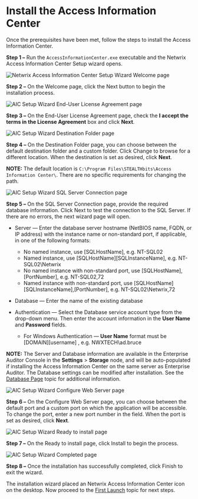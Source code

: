 # Install the Access Information Center

Once the prerequisites have been met, follow the steps to install the Access Information Center.

**Step 1 –** Run the `AccessInformationCenter.exe` executable and the Netwrix Access Information
Center Setup wizard opens.

![Netwrix Access Information Center Setup Wizard Welcome page](/img/versioned_docs/activitymonitor_7.1/activitymonitor/install/welcome.webp)

**Step 2 –** On the Welcome page, click the Next button to begin the installation process.

![AIC Setup Wizard End-User License Agreement page](/img/versioned_docs/changetracker_8.0/changetracker/install/eula.webp)

**Step 3 –** On the End-User License Agreement page, check the **I accept the terms in the License
Agreement** box and click **Next**.

![AIC Setup Wizard Destination Folder page](/img/versioned_docs/activitymonitor_7.1/activitymonitor/install/destinationfolder.webp)

**Step 4 –** On the Destination Folder page, you can choose between the default destination folder
and a custom folder. Click Change to browse for a different location. When the destination is set as
desired, click **Next**.

**NOTE:** The default location is `C:\Program Files\STEALTHbits\Access Information Center\`. There
are no specific requirements for changing the path.

![AIC Setup Wizard SQL Server Connection page](/img/product_docs/accessanalyzer/11.6/install/application/sqlserver.webp)

**Step 5 –** On the SQL Server Connection page, provide the required database information. Click
Next to test the connection to the SQL Server. If there are no errors, the next wizard page will
open.

- Server — Enter the database server hostname (NetBIOS name, FQDN, or IP address) with the instance
  name or non-standard port, if applicable, in one of the following formats:

  - No named instance, use [SQLHostName], e.g. NT-SQL02
  - Named instance, use [SQLHostName]\[SQLInstanceName], e.g. NT-SQL02\Netwrix
  - No named instance with non-standard port, use [SQLHostName],[PortNumber], e.g. NT-SQL02,72
  - Named instance with non-standard port, use [SQLHostName]\[SQLInstanceName],[PortNumber], e.g.
    NT-SQL02\Netwrix,72

- Database — Enter the name of the existing database

- Authentication — Select the Database service account type from the drop-down menu. Then enter the
  account information in the **User Name** and **Password** fields.
  - For Windows Authentication — **User Name** format must be [DOMAIN]\[username] , e.g.
    NWXTECH\ad.bruce

**NOTE:** The Server and Database information are available in the Enterprise Auditor Console in the
**Settings** > **Storage** node, and will be auto-populated if installing the Access Information
Center on the same server as Enterprise Auditor. The Database settings can be modified after
installation. See the
[Database Page](/docs/accessinformationcenter/11.6/administration/configuration/database.md)
topic for additional information.

![AIC Setup Wizard Configure Web Server page](/img/product_docs/accessanalyzer/11.6/admin/action/survey/webserver.webp)

**Step 6 –** On the Configure Web Server page, you can choose between the default port and a custom
port on which the application will be accessible. To change the port, enter a new port number in the
field. When the port is set as desired, click **Next**.

![AIC Setup Wizard Ready to install page](/img/versioned_docs/activitymonitor_7.1/activitymonitor/install/ready.webp)

**Step 7 –** On the Ready to install page, click Install to begin the process.

![AIC Setup Wizard Completed page](/img/product_docs/accessanalyzer/11.6/install/sensitivedatadiscovery/completed.webp)

**Step 8 –** Once the installation has successfully completed, click Finish to exit the wizard.

The installation wizard placed an Netwrix Access Information Center icon on the desktop. Now proceed
to the
[First Launch](/docs/accessinformationcenter/11.6/getting-started/first-launch.md)
topic for next steps.
